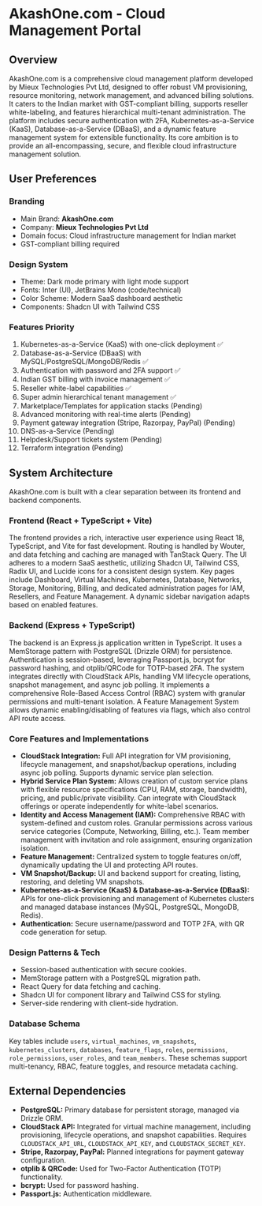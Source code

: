 # AkashOne.com - Cloud Management Portal

## Overview
AkashOne.com is a comprehensive cloud management platform developed by Mieux Technologies Pvt Ltd, designed to offer robust VM provisioning, resource monitoring, network management, and advanced billing solutions. It caters to the Indian market with GST-compliant billing, supports reseller white-labeling, and features hierarchical multi-tenant administration. The platform includes secure authentication with 2FA, Kubernetes-as-a-Service (KaaS), Database-as-a-Service (DBaaS), and a dynamic feature management system for extensible functionality. Its core ambition is to provide an all-encompassing, secure, and flexible cloud infrastructure management solution.

## User Preferences
### Branding
- Main Brand: **AkashOne.com**
- Company: **Mieux Technologies Pvt Ltd**
- Domain focus: Cloud infrastructure management for Indian market
- GST-compliant billing required

### Design System
- Theme: Dark mode primary with light mode support
- Fonts: Inter (UI), JetBrains Mono (code/technical)
- Color Scheme: Modern SaaS dashboard aesthetic
- Components: Shadcn UI with Tailwind CSS

### Features Priority
1. Kubernetes-as-a-Service (KaaS) with one-click deployment ✅
2. Database-as-a-Service (DBaaS) with MySQL/PostgreSQL/MongoDB/Redis ✅
3. Authentication with password and 2FA support ✅
4. Indian GST billing with invoice management ✅
5. Reseller white-label capabilities ✅
6. Super admin hierarchical tenant management ✅
7. Marketplace/Templates for application stacks (Pending)
8. Advanced monitoring with real-time alerts (Pending)
9. Payment gateway integration (Stripe, Razorpay, PayPal) (Pending)
10. DNS-as-a-Service (Pending)
11. Helpdesk/Support tickets system (Pending)
12. Terraform integration (Pending)

## System Architecture
AkashOne.com is built with a clear separation between its frontend and backend components.

### Frontend (React + TypeScript + Vite)
The frontend provides a rich, interactive user experience using React 18, TypeScript, and Vite for fast development. Routing is handled by Wouter, and data fetching and caching are managed with TanStack Query. The UI adheres to a modern SaaS aesthetic, utilizing Shadcn UI, Tailwind CSS, Radix UI, and Lucide icons for a consistent design system. Key pages include Dashboard, Virtual Machines, Kubernetes, Database, Networks, Storage, Monitoring, Billing, and dedicated administration pages for IAM, Resellers, and Feature Management. A dynamic sidebar navigation adapts based on enabled features.

### Backend (Express + TypeScript)
The backend is an Express.js application written in TypeScript. It uses a MemStorage pattern with PostgreSQL (Drizzle ORM) for persistence. Authentication is session-based, leveraging Passport.js, bcrypt for password hashing, and otplib/QRCode for TOTP-based 2FA. The system integrates directly with CloudStack APIs, handling VM lifecycle operations, snapshot management, and async job polling. It implements a comprehensive Role-Based Access Control (RBAC) system with granular permissions and multi-tenant isolation. A Feature Management System allows dynamic enabling/disabling of features via flags, which also control API route access.

### Core Features and Implementations
- **CloudStack Integration:** Full API integration for VM provisioning, lifecycle management, and snapshot/backup operations, including async job polling. Supports dynamic service plan selection.
- **Hybrid Service Plan System:** Allows creation of custom service plans with flexible resource specifications (CPU, RAM, storage, bandwidth), pricing, and public/private visibility. Can integrate with CloudStack offerings or operate independently for white-label scenarios.
- **Identity and Access Management (IAM):** Comprehensive RBAC with system-defined and custom roles. Granular permissions across various service categories (Compute, Networking, Billing, etc.). Team member management with invitation and role assignment, ensuring organization isolation.
- **Feature Management:** Centralized system to toggle features on/off, dynamically updating the UI and protecting API routes.
- **VM Snapshot/Backup:** UI and backend support for creating, listing, restoring, and deleting VM snapshots.
- **Kubernetes-as-a-Service (KaaS) & Database-as-a-Service (DBaaS):** APIs for one-click provisioning and management of Kubernetes clusters and managed database instances (MySQL, PostgreSQL, MongoDB, Redis).
- **Authentication:** Secure username/password and TOTP 2FA, with QR code generation for setup.

### Design Patterns & Tech
- Session-based authentication with secure cookies.
- MemStorage pattern with a PostgreSQL migration path.
- React Query for data fetching and caching.
- Shadcn UI for component library and Tailwind CSS for styling.
- Server-side rendering with client-side hydration.

### Database Schema
Key tables include `users`, `virtual_machines`, `vm_snapshots`, `kubernetes_clusters`, `databases`, `feature_flags`, `roles`, `permissions`, `role_permissions`, `user_roles`, and `team_members`. These schemas support multi-tenancy, RBAC, feature toggles, and resource metadata caching.

## External Dependencies
- **PostgreSQL:** Primary database for persistent storage, managed via Drizzle ORM.
- **CloudStack API:** Integrated for virtual machine management, including provisioning, lifecycle operations, and snapshot capabilities. Requires `CLOUDSTACK_API_URL`, `CLOUDSTACK_API_KEY`, and `CLOUDSTACK_SECRET_KEY`.
- **Stripe, Razorpay, PayPal:** Planned integrations for payment gateway configuration.
- **otplib & QRCode:** Used for Two-Factor Authentication (TOTP) functionality.
- **bcrypt:** Used for password hashing.
- **Passport.js:** Authentication middleware.